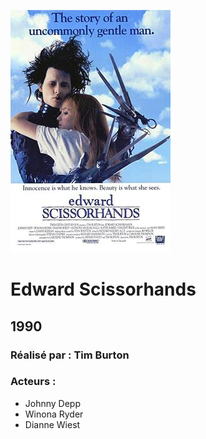   ![alt text](https://github.com/marcelagondro/Films-TinBurton/blob/main/img/Edwardscissorhandsposter.jpg "Github img")
  
 # Edward Scissorhands

  ## 1990

  ### Réalisé par : Tim Burton
  
  ### Acteurs :
  - Johnny Depp
  - Winona Ryder
  - Dianne Wiest


